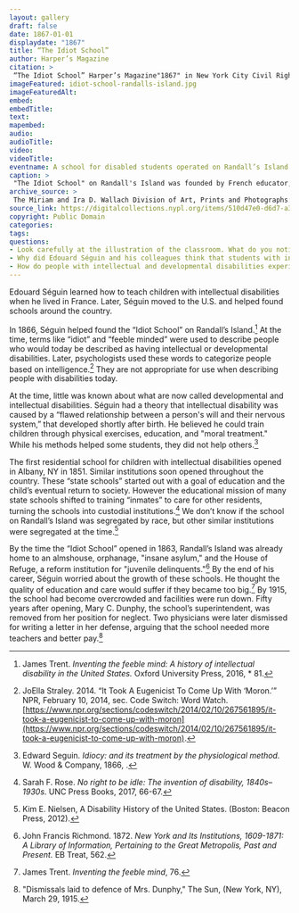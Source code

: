 ```yaml
--- 
layout: gallery
draft: false
date: 1867-01-01
displaydate: "1867"
title: “The Idiot School”
author: Harper’s Magazine
citation: >
 “The Idiot School” Harper’s Magazine"1867" in New York City Civil Rights History, Accessed: [Month Day, Year], https://nyccivilrightshistory.org/site-preview/gallery/idiot-school-randalls-island.
imageFeatured: idiot-school-randalls-island.jpg
imageFeaturedAlt: 
embed: 
embedTitle: 
text: 
mapembed: 
audio: 
audioTitle: 
video: 
videoTitle: 
eventname: A school for disabled students operated on Randall’s Island. 
caption: >
 "The Idiot School" on Randall's Island was founded by French educator, Édouard Séguin in 1867. The school was designed for students with intellectual and developmental disabilities.
archive_source: >
 The Miriam and Ira D. Wallach Division of Art, Prints and Photographs: Picture Collection, The New York Public Library. "The idiot school" The New York Public Library Digital Collections. 1867.
source_link: https://digitalcollections.nypl.org/items/510d47e0-d6d7-a3d9-e040-e00a18064a99
copyright: Public Domain
categories: 
tags: 
questions: 
- Look carefully at the illustration of the classroom. What do you notice about who is there and what they are doing? What do you notice about the classroom space? How does it compare to your classrooms today? What questions do you have about this image? 
- Why did Edouard Séguin and his colleagues think that students with intellectual and physical disabilities needed to go to school away from their families and communities? Do you agree with their ideas? 
- How do people with intellectual and developmental disabilities experience school today? How is their experience similar to the school on Randall’s Island? How is it different?
--- 
```


Edouard Séguin learned how to teach children with intellectual disabilities when he lived in France. Later, Séguin moved to the U.S. and helped found schools around the country.

In 1866, Séguin helped found the “Idiot School” on Randall’s Island.[^1] At the time, terms like “idiot” and “feeble minded” were used to describe people who would today be described as having intellectual or developmental disabilities. Later, psychologists used these words to categorize people based on intelligence.[^2] They are not appropriate for use when describing people with disabilities today.

At the time, little was known about what are now called developmental and intellectual disabilities. Séguin had a theory that intellectual disability was caused by a “flawed relationship between a person's will and their nervous system,” that developed shortly after birth. He believed he could train children through physical exercises, education, and "moral treatment." While his methods helped some students, they did not help others.[^3]

The first residential school for children with intellectual disabilities opened in Albany, NY in 1851. Similar institutions soon opened throughout the country.  These “state schools” started out with a goal of education and the child’s eventual return to society. However the educational mission of many state schools shifted to training “inmates” to care for other residents, turning the schools into custodial institutions.[^4] We don’t know if the school on Randall’s Island was segregated by race, but other similar institutions were segregated at the time.[^5]  

By the time the “Idiot School” opened in 1863, Randall’s Island was already home to an almshouse, orphanage, "insane asylum," and the House of Refuge, a reform institution for "juvenile delinquents."[^6] By the end of his career, Séguin worried about the growth of these schools. He thought the quality of education and care would suffer if they became too big.[^7] By 1915, the school had become overcrowded and facilities were run down. Fifty years after opening, Mary C. Dunphy, the school’s superintendent, was removed from her position for neglect. Two physicians were later dismissed for writing a letter in her defense, arguing that the school needed more teachers and better pay.[^8]

[^1]: James Trent. *Inventing the feeble mind: A history of intellectual disability in the United States.* Oxford University Press, 2016, * 81.

[^2]: JoElla Straley. 2014. “It Took A Eugenicist To Come Up With ‘Moron.’” NPR, February 10, 2014, sec. Code Switch: Word Watch. [https://www.npr.org/sections/codeswitch/2014/02/10/267561895/it-took-a-eugenicist-to-come-up-with-moron](https://www.npr.org/sections/codeswitch/2014/02/10/267561895/it-took-a-eugenicist-to-come-up-with-moron).

[^3]: Edward Seguin. *Idiocy: and its treatment by the physiological method.* W. Wood & Company, 1866, .

[^4]: Sarah F. Rose. *No right to be idle: The invention of disability, 1840s–1930s*. UNC Press Books, 2017, 66-67.

[^5]: Kim E. Nielsen, A Disability History of the United States. (Boston: Beacon Press, 2012).

[^6]: John Francis Richmond. 1872. *New York and Its Institutions, 1609-1871: A Library of Information, Pertaining to the Great Metropolis, Past and Present.* EB Treat, 562.

[^7]: James Trent. *Inventing the feeble mind*, 76.

[^8]: "Dismissals laid to defence of Mrs. Dunphy," The Sun, (New York, NY), March 29, 1915.
